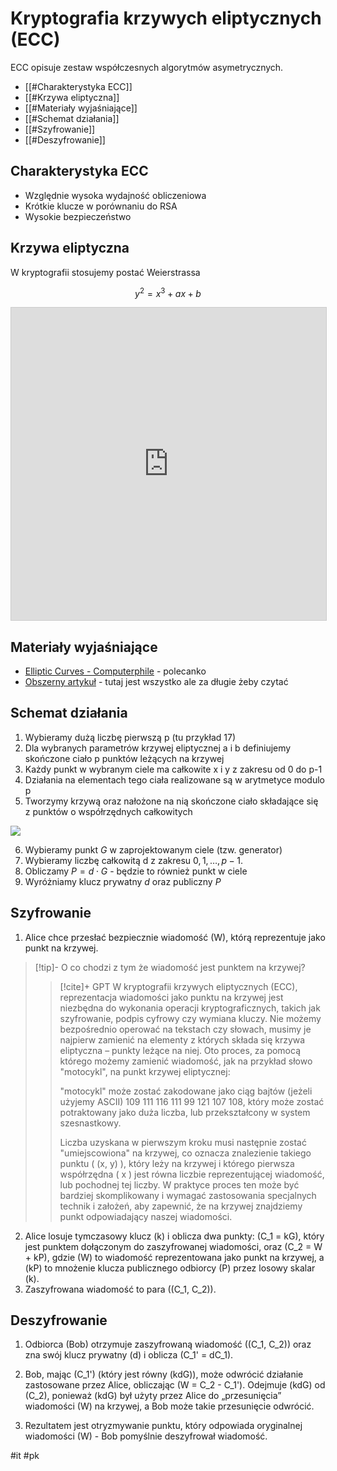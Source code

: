 # Kryptografia krzywych eliptycznych (ECC)
ECC opisuje zestaw współczesnych algorytmów asymetrycznych.

- [[#Charakterystyka ECC]]
- [[#Krzywa eliptyczna]]
- [[#Materiały wyjaśniające]]
- [[#Schemat działania]]
- [[#Szyfrowanie]]
- [[#Deszyfrowanie]]

## Charakterystyka ECC
- Względnie wysoka wydajność obliczeniowa
- Krótkie klucze w porównaniu do RSA
- Wysokie bezpieczeństwo

## Krzywa eliptyczna
W kryptografii stosujemy postać Weierstrassa

$$y^{2}=x^{3}+ax+b$$

<iframe src="https://www.desmos.com/calculator/gwsbplymof?embed" width="100%" height="500" style="border: 1px solid #ccc" frameborder=0></iframe>

## Materiały wyjaśniające
- [Elliptic Curves - Computerphile](https://www.youtube.com/watch?v=NF1pwjL9-DE) - polecanko
- [Obszerny artykuł](https://cryptobook.nakov.com/asymmetric-key-ciphers/elliptic-curve-cryptography-ecc) - tutaj jest wszystko ale za długie żeby czytać

## Schemat działania
1. Wybieramy dużą liczbę pierwszą p (tu przykład $17$)
2. Dla wybranych parametrów krzywej eliptycznej a i b definiujemy skończone ciało p punktów leżących na krzywej 
3. Każdy punkt w wybranym ciele ma całkowite x i y z zakresu od 0 do p-1 
4. Działania na elementach tego ciała realizowane są w arytmetyce modulo p
5. Tworzymy krzywą oraz nałożone na nią skończone ciało składające się z punktów o współrzędnych całkowitych

![](https://i.imgur.com/jFG1eEo.png)

6. Wybieramy punkt $G$ w zaprojektowanym ciele (tzw. generator)
7. Wybieramy liczbę całkowitą d z zakresu $0, 1, …, p-1$.
8. Obliczamy $P=d\cdot G$ - będzie to również punkt w ciele
9. Wyróżniamy klucz prywatny $d$ oraz publiczny $P$

## Szyfrowanie
   1. Alice chce przesłać bezpiecznie wiadomość (W), którą reprezentuje jako punkt na krzywej.
> [!tip]- O co chodzi z tym że wiadomość jest punktem na krzywej?
> > [!cite]+ GPT
> > W kryptografii krzywych eliptycznych (ECC), reprezentacja wiadomości jako punktu na krzywej jest niezbędna do wykonania operacji kryptograficznych, takich jak szyfrowanie, podpis cyfrowy czy wymiana kluczy. Nie możemy bezpośrednio operować na tekstach czy słowach, musimy je najpierw zamienić na elementy z których składa się krzywa eliptyczna – punkty leżące na niej. Oto proces, za pomocą którego możemy zamienić wiadomość, jak na przykład słowo "motocykl", na punkt krzywej eliptycznej:
> > 
> > "motocykl" może zostać zakodowane jako ciąg bajtów (jeżeli użyjemy ASCII) 109 111 116 111 99 121 107 108, który może zostać potraktowany jako duża liczba, lub przekształcony w system szesnastkowy.
> > 
> > Liczba uzyskana w pierwszym kroku musi następnie zostać "umiejscowiona" na krzywej, co oznacza znalezienie takiego punktu \( (x, y) \), który leży na krzywej i którego pierwsza współrzędna \( x \) jest równa liczbie reprezentującej wiadomość, lub pochodnej tej liczby. W praktyce proces ten może być bardziej skomplikowany i wymagać zastosowania specjalnych technik i założeń, aby zapewnić, że na krzywej znajdziemy punkt odpowiadający naszej wiadomości.
   
   2. Alice losuje tymczasowy klucz (k) i oblicza dwa punkty: (C_1 = kG), który jest punktem dołączonym do zaszyfrowanej wiadomości, oraz (C_2 = W + kP), gdzie (W) to wiadomość reprezentowana jako punkt na krzywej, a (kP) to mnożenie klucza publicznego odbiorcy (P) przez losowy skalar (k).
   3. Zaszyfrowana wiadomość to para ((C_1, C_2)).
## Deszyfrowanie

1. Odbiorca (Bob) otrzymuje zaszyfrowaną wiadomość ((C_1, C_2)) oraz zna swój klucz prywatny (d) i oblicza (C_1' = dC_1).

2. Bob, mając (C_1') (który jest równy (kdG)), może odwrócić działanie zastosowane przez Alice, obliczając (W = C_2 - C_1'). Odejmuje (kdG) od (C_2), ponieważ (kdG) był użyty przez Alice do „przesunięcia” wiadomości (W) na krzywej, a Bob może takie przesunięcie odwrócić.

3. Rezultatem jest otryzmywanie punktu, który odpowiada oryginalnej wiadomości (W) - Bob pomyślnie deszyfrował wiadomość.


#it #pk  